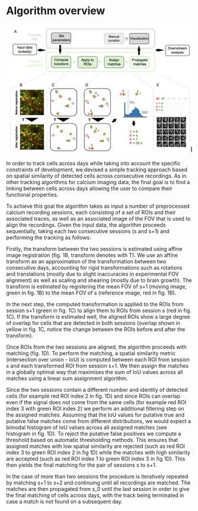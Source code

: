 # Algorithm overview

![algo_overwiew.png](Track2p/media/plots/algo_overwiew.png)

In order to track cells across days while taking into account the specific constraints of development, we devised a simple tracking approach based on spatial similarity of detected cells across consecutive recordings. As in other tracking algorithms for calcium imaging data, the final goal is to find a linking between cells across days allowing the user to compare their functional properties. 

To achieve this goal the algorithm takes as input a number of preprocessed calcium recording sessions, each consisting of a set of ROIs and their associated traces, as well as an associated image of the FOV that is used to align the recordings. Given the input data, the algorithm proceeds sequentially, taking each two consecutive sessions (s and s+1) and performing the tracking as follows:

Firstly, the transform between the two sessions is estimated using affine image registration (fig. 1B, transform denotes with T). We use an affine transform as an approximation of the transformation between two consecutive days, accounting for rigid transformations such as rotations and translations (mostly due to slight inaccuracies in experimental FOV alignment) as well as scaling and shearing (mostly due to brain growth). The transform is estimated by registering the mean FOV of s+1 (moving image, green in fig. 1B) to the mean FOV of s (reference image, red in fig. 1B). 

In the next step, the computed transformation is applied to the ROIs from session s+1 (green in fig. 1C) to align them to ROIs from session s (red in fig. 1C). If the transform is estimated well, the aligned ROIs show a large degree of overlap for cells that are detected in both sessions (overlap shown in yellow in fig. 1C, notice the change between the ROIs before and after the transform). 

Once ROIs from the two sessions are aligned, the algorithm proceeds with matching (fig. 1D). To perform the matching, a spatial similarity metric (intersection over union - IoU) is computed between each ROI from session s and each transformed ROI from session s+1. We then assign the matches in a globally optimal way that maximises the sum of IoU values across all matches using a linear sum assignment algorithm. 

Since the two sessions contain a different number and identity of detected cells (for example red ROI index 2 in fig. 1D) and since ROIs can overlap even if the signal does not come from the same cells (for example red ROI index 3 with green ROI index 2) we perform an additional filtering step on the assigned matches. Assuming that the IoU values for putative true and putative false matches come from different distributions, we would expect a bimodal histogram of IoU values across all assigned matches (see histogram in fig. 1D). To reject the putative false positives we compute a threshold based on automatic thresholding methods. This ensures that assigned matches with low spatial similarity are rejected (such as red ROI index 3 to green ROI index 2 in fig 1D) while the matches with high similarity are accepted (such as red ROI index 1 to green ROI index 3 in fig 1D). This then yields the final matching for the pair of sessions s to s+1.

In the case of more than two sessions the procedure is iteratively repeated by matching s+1 to s+2 and continuing until all recordings are matched. The matches are then propagated from s_0 until the last session in order to give the final matching of cells across days, with the track being terminated in case a match is not found on a subsequent day.
